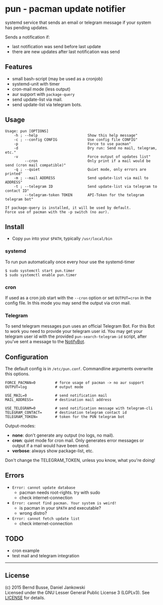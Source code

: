 pun - pacman update notifier
============================

systemd service that sends an email or telegram message if your system has pending updates.

Sends a notification if:

- last notification was send before last update
- there are new updates after last notification was send


Features
--------

- small bash-script (may be used as a cronjob)
- systemd-unit with timer
- cron-mail mode (less output)
- aur support with `package-query`
- send update-list via mail.
- send update-list via telegram bots.


Usage
-----
```
Usage: pun [OPTIONS]
    -h ; --help                       Show this help message"
    -c ; --config CONFIG              Use config file CONFIG"
    -p                                Force to use pacman"
    -d                                Dry run: Send no mail, telegram, etc."
    -v                                Force output of updates list"
         --cron                       Only print if a mail would be send (cron mail compatible)"
    -q ; --quiet                      Quiet mode, only errors are printed"
    -m ; --mail ADDRESS               Send update-list via mail to ADDRESS"
    -t ; --telegram ID                Send update-list via telegram to contact ID"
         --telegram-token TOKEN       API-Token for the telegram telegram bot"

If package-query is installed, it will be used by default.
Force use of pacman with the -p switch (no aur).
```

Install
-------

- Copy `pun` into your `$PATH`, typically `/usr/local/bin`

### systemd

To run pun automatically once every hour use the systemd-timer
    
    $ sudo systemctl start pun.timer
    $ sudo systemctl enable pun.timer

### cron

If used as a cron job start with the `--cron` option or set `OUTPUT=cron` in the config file.
In this mode you may send the output via cron mail.

### Telegram

To send telegram messages pun uses an official Telegram Bot. For this Bot to work
you need to provide your telegram user id.
You may get your telegram user id with the provided `pun-search-telegram-id` script,
after you've sent a message to the [NotifyBot](https://telegram.me/notifier_bot).


Configuration
-------------

The default config is in `/etc/pun.conf`. Commandline arguments overwrite this options.

    FORCE_PACMAN=0         # force usage of pacman -> no aur support
    OUTPUT=log             # output mode

    USE_MAIL=0             # send notification mail
    MAIL_ADDRESS=          # destination mail address

    USE_TELEGRAM=0         # send notification message with telegram-cli
    TELEGRAM_CONTACT=      # destination telegram contact id
    TELEGRAM_TOKEN=        # token for the PUN telegram bot

Output-modes:

- __none__: don't generate any output (no logs, no mail).
- __cron__: quiet mode for cron mail. Only generates error messages or output if a mail would have been send.
- __verbose__: always show package-list, etc.

Don't change the TELEGRAM_TOKEN, unless you know, what you're doing!


Errors
------
- `Error: cannot update database`
    - pacman needs root-rights. try with sudo
    - check internet-connection
- `Error: cannot find pacman. Your system is weird!`
    - is pacman in your `$PATH` and executable?
    - wrong distro?
- `Error: cannot fetch update list`
    - check internet-connection 


TODO
----

- cron example
- test mail and telegram integration


---

License
-------

(c) 2015 Bernd Busse, Daniel Jankowski  
Licensed under the GNU Lesser General Public License 3 (LGPLv3). See [LICENSE](./LICENSE) for details.

